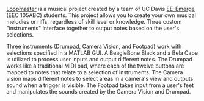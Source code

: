 [Loopmaster](https://neilkatahira.github.io/EE-Emerge-2020-Loopmaster/) is a musical project created by a team of UC Davis [EE-Emerge](https://www.ece.ucdavis.edu/ieee/home/ee-emerge/) (EEC 105ABC) students. This project allows you to create your own musical melodies or riffs, regardless of skill level or knowledge. Three custom "instruments" interface together to output notes based on the user's selections.

Three instruments (Drumpad, Camera Vision, and Footpad) work with selections specified in a MATLAB GUI. A BeagleBone Black and a Bela Cape is utilized to process user inputs and output different notes.
The Drumpad works like a traditional MIDI pad, where each of the twelve buttons are mapped to notes that relate to a selection of instruments. The Camera vision maps different notes to select areas in a camera's view and outputs sound when a trigger is visible. The Footpad takes input from a user's feet and manipulates the sounds created by the Camera Vision and Drumpad.
